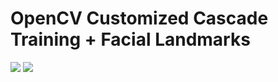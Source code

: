 # OpenCV Customized Cascade Training + Facial Landmarks

<img src=https://github.com/RubensZimbres/Repo-2018/raw/master/OpenCV/Training_Haar.png>  
  
<img src=https://github.com/RubensZimbres/Repo-2018/blob/master/OpenCV/Facial-Landmarks/opencv44.png>
